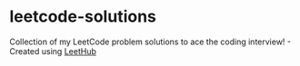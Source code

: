 # leetcode-solutions
Collection of my LeetCode problem solutions to ace the coding interview! - Created using [LeetHub](https://github.com/QasimWani/LeetHub)
